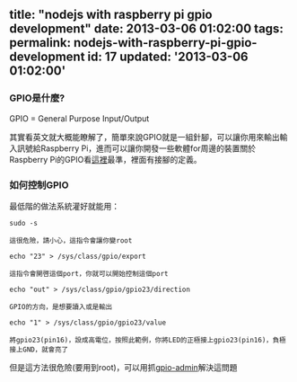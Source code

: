 title: "nodejs with raspberry pi gpio development"
date: 2013-03-06 01:02:00
tags:
permalink: nodejs-with-raspberry-pi-gpio-development
id: 17
updated: '2013-03-06 01:02:00'
---


### GPIO是什麼?

GPIO = General Purpose Input/Output

其實看英文就大概能瞭解了，簡單來說GPIO就是一組針腳，可以讓你用來輸出輸入訊號給Raspberry Pi，進而可以讓你開發一些軟體for周邊的裝置關於Raspberry Pi的GPIO看[這裡](http://elinux.org/RPi_Low-level_peripherals)最準，裡面有接腳的定義。

### 如何控制GPIO

最低階的做法系統灌好就能用：

`sudo -s`

    這很危險，請小心，這指令會讓你變root

`echo "23" > /sys/class/gpio/export`

    這指令會開啓這個port，你就可以開始控制這個port

`echo "out" > /sys/class/gpio/gpio23/direction`

    GPIO的方向，是想要讀入或是輸出

`echo "1" > /sys/class/gpio/gpio23/value`

    將gpio23(pin16)，設成高電位，按照此範例，你將LED的正極接上gpio23(pin16)，負極接上GND，就會亮了

但是這方法很危險(要用到root)，可以用抓[gpio-admin](https://github.com/quick2wire/quick2wire-gpio-admin)解決這問題
